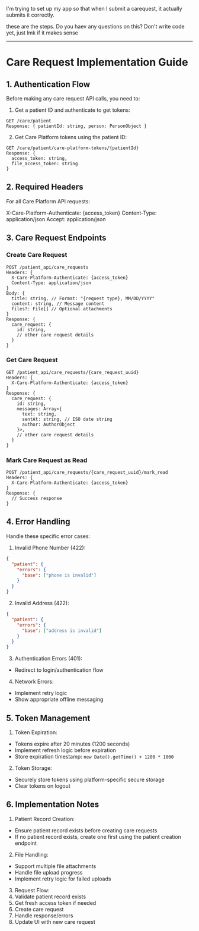 I'm trying to set up my app so that when I submit a carequest, it actually submits it correctly. 

these are the steps. Do you haev any questions on this? Don't write code yet, just lmk if it makes sense


---

# Care Request Implementation Guide

## 1. Authentication Flow
Before making any care request API calls, you need to:

1. Get a patient ID and authenticate to get tokens:
```http
GET /care/patient
Response: { patientId: string, person: PersonObject }
```

2. Get Care Platform tokens using the patient ID:
```http
GET /care/patient/care-platform-tokens/{patientId}
Response: {
  access_token: string,
  file_access_token: string
}
```

## 2. Required Headers
For all Care Platform API requests:


X-Care-Platform-Authenticate: {access_token}
Content-Type: application/json
Accept: application/json



## 3. Care Request Endpoints

### Create Care Request
```http
POST /patient_api/care_requests
Headers: {
  X-Care-Platform-Authenticate: {access_token}
  Content-Type: application/json
}
Body: {
  title: string, // Format: "{request type}, MM/DD/YYYY"
  content: string, // Message content
  files?: File[] // Optional attachments
}
Response: {
  care_request: {
    id: string,
    // other care request details
  }
}
```

### Get Care Request
```http
GET /patient_api/care_requests/{care_request_uuid}
Headers: {
  X-Care-Platform-Authenticate: {access_token}
}
Response: {
  care_request: {
    id: string,
    messages: Array<{
      text: string,
      sentAt: string, // ISO date string
      author: AuthorObject
    }>,
    // other care request details
  }
}
```

### Mark Care Request as Read
```http
POST /patient_api/care_requests/{care_request_uuid}/mark_read
Headers: {
  X-Care-Platform-Authenticate: {access_token}
}
Response: {
  // Success response
}
```

## 4. Error Handling

Handle these specific error cases:

1. Invalid Phone Number (422):
```json
{
  "patient": {
    "errors": {
      "base": ["phone is invalid"]
    }
  }
}
```

2. Invalid Address (422):
```json
{
  "patient": {
    "errors": {
      "base": ["address is invalid"]
    }
  }
}
```

3. Authentication Errors (401):
- Redirect to login/authentication flow

4. Network Errors:
- Implement retry logic
- Show appropriate offline messaging

## 5. Token Management

1. Token Expiration:
- Tokens expire after 20 minutes (1200 seconds)
- Implement refresh logic before expiration
- Store expiration timestamp: `new Date().getTime() + 1200 * 1000`

2. Token Storage:
- Securely store tokens using platform-specific secure storage
- Clear tokens on logout

## 6. Implementation Notes

1. Patient Record Creation:
- Ensure patient record exists before creating care requests
- If no patient record exists, create one first using the patient creation endpoint

2. File Handling:
- Support multiple file attachments
- Handle file upload progress
- Implement retry logic for failed uploads

3. Request Flow:
1. Validate patient record exists
2. Get fresh access token if needed
3. Create care request
4. Handle response/errors
5. Update UI with new care request


